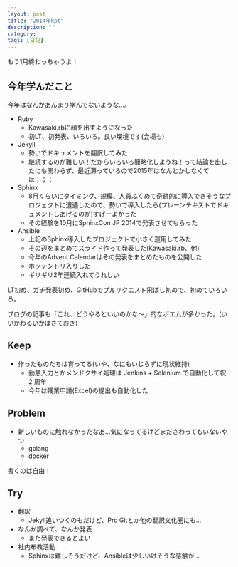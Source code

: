 ```yaml
---
layout: post
title: "2014年kpt"
description: ""
category: 
tags: [日記]
---
```


もう1月終わっちゃうよ！

## 今年学んだこと
 
今年はなんかあんまり学んでないような…。
 
- Ruby
    - Kawasaki.rbに顔を出すようになった
    - 初LT、初発表、いろいろ。良い環境です(会場も)
- Jekyll
    - 勢いでドキュメントを翻訳してみた
    - 継続するのが難しい！だからいろいろ簡略化しようね！って結論を出したにも関わらず、最近滞っているので2015年はなんとかしなくては；；；
- Sphinx
    - 8月くらいにタイミング、規模、人員ふくめて奇跡的に導入できそうなプロジェクトに遭遇したので、勢いで導入したら(プレーンテキストでドキュメントしあげるのが)すげーよかった
    - その経験を10月にSphinxCon JP 2014で発表させてもらった
- Ansible
    - 上記のSphinx導入したプロジェクトで小さく運用してみた
    - その辺をまとめてスライド作って発表した(Kawasaki.rb、他)
    - 今年のAdvent Calendarはその発表をまとめたものを公開した
    - ホッテントリ入りした
    - ギリギリ2年連続入れてうれしい
 
LT初め、ガチ発表初め、GitHubでプルリクエスト飛ばし初めで、初めていろいろ。
 
ブログの記事も「これ、どうやるといいのかな～」的なポエムが多かった。(いいかわるいかはさておき)
 
## Keep
 
- 作ったものたちは育ってる(いや、なにもいじらずに現状維持)
     - 勤怠入力とかメンドクサイ処理は Jenkins + Selenium で自動化して祝 2 周年
     - 今年は残業申請(Excel)の提出も自動化した
 
## Problem
 
- 新しいものに触れなかったなあ…気になってるけどまださわってもいないやつ
    - golang
    - docker

書くのは自由！
 
## Try
 
- 翻訳
    - Jekyll追いつくのもだけど、Pro Gitとか他の翻訳文化圏にも…
- なんか調べて、なんか発表
    - また発表できるとよい
- 社内布教活動
    - Sphinxは難しそうだけど、Ansibleは少しいけそうな感触が… 
